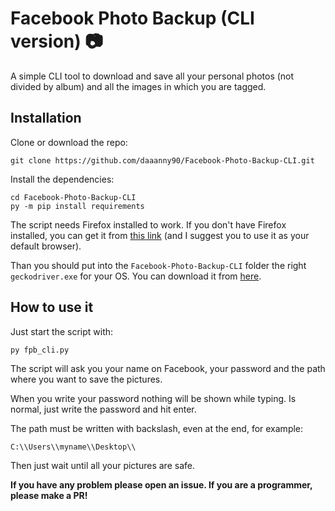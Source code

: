 # Facebook Photo Backup (CLI version) :camera:
A simple CLI tool to download and save all your personal photos (not divided by album) and all the images in which you are tagged.


## Installation
Clone or download the repo:
```
git clone https://github.com/daaanny90/Facebook-Photo-Backup-CLI.git
```

Install the dependencies:
```
cd Facebook-Photo-Backup-CLI
py -m pip install requirements
```

The script needs Firefox installed to work. If you don't have Firefox installed, you can get it from [this link](https://www.mozilla.org/en-US/firefox/new/) (and I suggest you to use it as your default browser).

Than you should put into the `Facebook-Photo-Backup-CLI` folder the right `geckodriver.exe` for your OS. You can download it from [here](https://github.com/mozilla/geckodriver/releases).

## How to use it
Just start the script with:
```
py fpb_cli.py
```
The script will ask you your name on Facebook, your password and the path where you want to save the pictures.

When you write your password nothing will be shown while typing. Is normal, just write the password and hit enter.

The path must be written with backslash, even at the end, for example:
```
C:\\Users\\myname\\Desktop\\
```

Then just wait until all your pictures are safe.

**If you have any problem please open an issue. If you are a programmer, please make a PR!**
